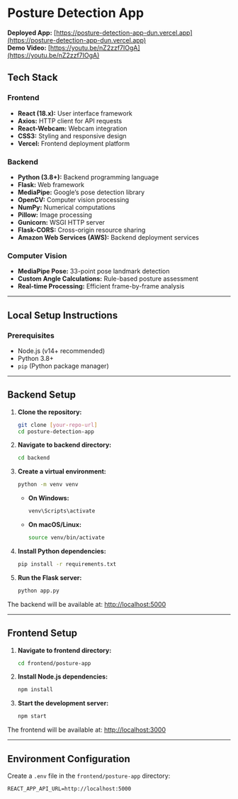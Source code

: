 # Posture Detection App

**Deployed App:** [https://posture-detection-app-dun.vercel.app](https://posture-detection-app-dun.vercel.app)  
**Demo Video:** [https://youtu.be/nZ2zzf7IOgA](https://youtu.be/nZ2zzf7IOgA)

## Tech Stack

### Frontend
- **React (18.x):** User interface framework
- **Axios:** HTTP client for API requests
- **React-Webcam:** Webcam integration
- **CSS3:** Styling and responsive design
- **Vercel:** Frontend deployment platform

### Backend
- **Python (3.8+):** Backend programming language
- **Flask:** Web framework
- **MediaPipe:** Google’s pose detection library
- **OpenCV:** Computer vision processing
- **NumPy:** Numerical computations
- **Pillow:** Image processing
- **Gunicorn:** WSGI HTTP server
- **Flask-CORS:** Cross-origin resource sharing
- **Amazon Web Services (AWS):** Backend deployment services

### Computer Vision
- **MediaPipe Pose:** 33-point pose landmark detection
- **Custom Angle Calculations:** Rule-based posture assessment
- **Real-time Processing:** Efficient frame-by-frame analysis

---

## Local Setup Instructions

### Prerequisites
- Node.js (v14+ recommended)
- Python 3.8+
- `pip` (Python package manager)

---

## Backend Setup

1. **Clone the repository:**
    ```bash
    git clone [your-repo-url]
    cd posture-detection-app
    ```

2. **Navigate to backend directory:**
    ```bash
    cd backend
    ```

3. **Create a virtual environment:**
    ```bash
    python -m venv venv
    ```

    - **On Windows:**
        ```bash
        venv\Scripts\activate
        ```
    - **On macOS/Linux:**
        ```bash
        source venv/bin/activate
        ```

4. **Install Python dependencies:**
    ```bash
    pip install -r requirements.txt
    ```

5. **Run the Flask server:**
    ```bash
    python app.py
    ```

The backend will be available at: [http://localhost:5000](http://localhost:5000)

---

## Frontend Setup

1. **Navigate to frontend directory:**
    ```bash
    cd frontend/posture-app
    ```

2. **Install Node.js dependencies:**
    ```bash
    npm install
    ```

3. **Start the development server:**
    ```bash
    npm start
    ```

The frontend will be available at: [http://localhost:3000](http://localhost:3000)

---

## Environment Configuration

Create a `.env` file in the `frontend/posture-app` directory:

```env
REACT_APP_API_URL=http://localhost:5000
